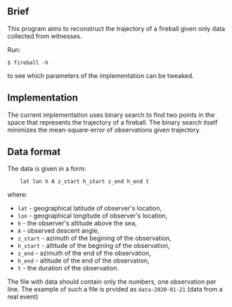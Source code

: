 ## Brief
This program aims to reconstruct the trajectory of a fireball given
only data collected from witnesses.

Run:
```
$ fireball -h
```
to see which parameters of the implementation can be tweaked.

## Implementation
The current implementation uses binary search to find two points
in the space that represents the trajectory of a fireball. The binary search
itself minimizes the mean-square-error of observations given trajectory.

## Data format
The data is given in a form:
```
    lat lon h A z_start h_start z_end h_end t
```
where:
* `lat` - geographical latitude of observer's location,
* `lon` - geographical longitude of observer's location,
* `h` - the observer's altitude above the sea,
* `A` - observed descent angle,
* `z_start` - azimuth of the begining of the observation,
* `h_start` - altitude of the begining of the observation,
* `z_end` - azimuth of the end of the observation,
* `h_end` - altitude of the end of the observation,
* `t` - the duration of the observation.

The file with data should contain only the numbers, one observation per line. The example of such a file is prvided as `data-2020-01-21` (data from a real event)

